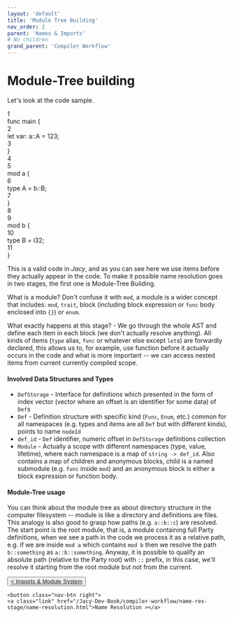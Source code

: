 ```yaml
---
layout: 'default'
title: 'Module Tree Building'
nav_order: 2
parent: 'Names & Imports'
# No children
grand_parent: 'Compiler Workflow'
---
```


# Module-Tree building

Let's look at the code sample.

<div class="code-fence highlight-jc hljs">
            <div class="line"><div class="line-num" data-line-num="1">1</div><div class="line-content"><span class="hljs-keyword">func</span> <span class="hljs-title function_">main</span> {</div></div><div class="line"><div class="line-num" data-line-num="2">2</div><div class="line-content">    <span class="hljs-keyword">let</span> <span class="hljs-variable">var</span>: a::A = <span class="hljs-number">123</span>;</div></div><div class="line"><div class="line-num" data-line-num="3">3</div><div class="line-content">}</div></div><div class="line"><div class="line-num" data-line-num="4">4</div><div class="line-content"></div></div><div class="line"><div class="line-num" data-line-num="5">5</div><div class="line-content"><span class="hljs-keyword">mod</span> a {</div></div><div class="line"><div class="line-num" data-line-num="6">6</div><div class="line-content">    <span class="hljs-keyword">type</span> <span class="hljs-title class_">A</span> = b::B;</div></div><div class="line"><div class="line-num" data-line-num="7">7</div><div class="line-content">}</div></div><div class="line"><div class="line-num" data-line-num="8">8</div><div class="line-content"></div></div><div class="line"><div class="line-num" data-line-num="9">9</div><div class="line-content"><span class="hljs-keyword">mod</span> b {</div></div><div class="line"><div class="line-num" data-line-num="10">10</div><div class="line-content">    <span class="hljs-keyword">type</span> <span class="hljs-title class_">B</span> = <span class="hljs-type">i32</span>;</div></div><div class="line"><div class="line-num" data-line-num="11">11</div><div class="line-content">}</div></div>
        </div>

This is a valid code in _Jacy_, and as you can see here we use items before they actually appear in the code. To make it
possible name resolution goes in two stages, the first one is Module-Tree Building.

What is a module? Don't confuse it with `mod`, a module is a wider concept that includes: `mod`, `trait`, block
(including block expression or `func` body enclosed into `{}`) or `enum`.

What exactly happens at this stage? - We go through the whole AST and define each item in each block (we don't actually
resolve anything). All kinds of items (`type` alias, `func` or whatever else except `let`s) are forwardly declared, this
allows us to, for example, use function before it actually occurs in the code and what is more important -- we can
access nested items from current currently compiled scope.

#### Involved Data Structures and Types

* `DefStorage` - Interface for definitions which presented in the form of index vector (vector where an offset is an
  identifier for some data) of `Def`s
* `Def` - Definition structure with specific kind (`Func`, `Enum`, etc.) common for all namespaces (e.g. types and items
  are all `Def` but with different kinds), points to name `nodeId`
* `def_id` - `Def` identifier, numeric offset in `DefStorage` definitions collection
* `Module` - Actually a scope with different namespaces (type, value, lifetime), where each namespace is a map of
  `string -> def_id`. Also contains a map of children and anonymous blocks, child is a named submodule (e.g. `func`
  inside `mod`) and an anonymous block is either a block expression or function body.

#### Module-Tree usage

You can think about the module tree as about directory structure in the computer filesystem -- module is like a
directory and definitions are files. This analogy is also good to grasp how paths (e.g. `a::b::c`) are resolved. The
start point is the root module, that is, a module containing full Party definitions, when we see a path in the code we
process it as a relative path, e.g. if we are inside `mod a` which contains `mod b` then we resolve the path
`b::something` as `a::b::something`. Anyway, it is possible to qualify an absolute path (relative to the Party root)
with `::` prefix, in this case, we'll resolve it starting from the root module but not from the current.
<div class="nav-btn-block">
    <button class="nav-btn left">
    <a class="link" href="/Jacy-Dev-Book/compiler-workflow/name-res-stage/importation-&-module-system.html">< Imports & Module System</a>
</button>

    <button class="nav-btn right">
    <a class="link" href="/Jacy-Dev-Book/compiler-workflow/name-res-stage/name-resolution.html">Name Resolution ></a>
</button>

</div>
